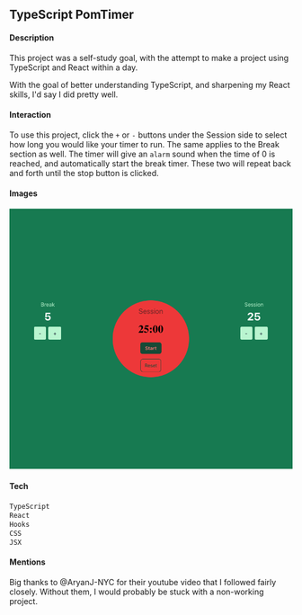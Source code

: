 ## TypeScript PomTimer

#### Description
This project was a self-study goal, with the attempt to make a project using TypeScript and React within a day. 

With the goal of better understanding TypeScript, and sharpening my React skills, I'd say I did pretty well. 

#### Interaction
To use this project, click the `+` or `-` buttons under the Session side to select how long you would like your timer to run.
The same applies to the Break section as well. 
The timer will give an `alarm` sound when the time of 0 is reached, and automatically start the break timer. 
These two will repeat back and forth until the stop button is clicked.

#### Images

<img src="./src/imgs/screenshot.png" alt="timer homepage"/>

#### Tech

```
TypeScript
React
Hooks
CSS
JSX
```

#### Mentions
Big thanks to @AryanJ-NYC for their youtube video that I followed fairly closely. Without them, I would probably be stuck with a non-working project.
